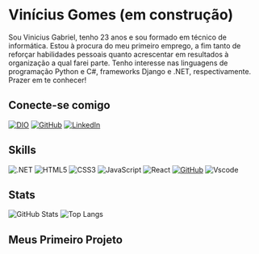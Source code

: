# Vinícius Gomes (em construção)

Sou Vinicius Gabriel, tenho 23 anos e sou formado em técnico de informática. Estou à procura do meu primeiro emprego, a fim tanto de reforçar habilidades pessoais quanto acrescentar em resultados à organização a qual farei parte. Tenho interesse nas linguagens de programação Python e C#, frameworks Django e .NET, respectivamente. Prazer em te conhecer!

## Conecte-se comigo

[![DIO](https://img.shields.io/badge/-Meu%20Perfil%20na%20DIO-A44DDA?style=for-the-badge)](https://web.dio.me/users/vgabrigom)
[![GitHub](https://img.shields.io/badge/GitHub-100000?style=for-the-badge&logo=github&logoColor=white)](https://github.com/Gabrigom)
[![LinkedIn](https://img.shields.io/badge/LinkedIn-0077B5?style=for-the-badge&logo=linkedin&logoColor=white)](https://www.linkedin.com/in/vinicius-gabriel-m-gomes-aa63431a2/)

## Skills

![.NET](https://img.shields.io/badge/.NET-5C2D91?style=for-the-badge&logo=.net&logoColor=white)
![HTML5](https://img.shields.io/badge/HTML5-E34F26?style=for-the-badge&logo=html5&logoColor=white)
![CSS3](https://img.shields.io/badge/CSS3-1572B6?style=for-the-badge&logo=css3&logoColor=white)
![JavaScript](https://img.shields.io/badge/JavaScript-F7DF1E?style=for-the-badge&logo=javascript&logoColor=black)
![React](https://img.shields.io/badge/React-20232A?style=for-the-badge&logo=react&logoColor=61DAFB)
[![GitHub](https://img.shields.io/badge/GitHub-000?style=for-the-badge&logo=github&logoColor=30A3DC)](https://docs.github.com/)
![Vscode](https://img.shields.io/badge/Vscode-007ACC?style=for-the-badge&logo=visual-studio-code&logoColor=white)

## Stats

![GitHub Stats](https://github-readme-stats.vercel.app/api?username=Gabrigom&theme=transparent&bg_color=000&border_color=30A3DC&show_icons=true&icon_color=30A3DC&title_color=E94D5F&text_color=FFF&hide_title=true&hide=stars)
![Top Langs](https://github-readme-stats-git-masterrstaa-rickstaa.vercel.app/api/top-langs/?username=Gabrigom&layout=compact&bg_color=000&border_color=30A3DC&title_color=fff&text_color=FFF)


## Meus Primeiro Projeto
